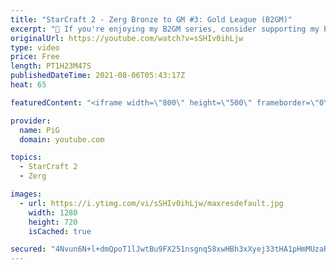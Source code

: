 ```yaml
---
title: "StarCraft 2 - Zerg Bronze to GM #3: Gold League (B2GM)"
excerpt: "🐷 If you're enjoying my B2GM series, consider supporting my Patreon: https://www.patreon.com/PiGSC2 0:00 Introducing new things in Gold League 1:36 -- GAME 1: Practice build order along with PiG 12:04 How many control groups do you need in Gold? 13:07 How to be safer in ZvZ 15:57 Having a different"
originalUrl: https://youtube.com/watch?v=sSHIv0ihLjw
type: video
price: Free
length: PT1H23M47S
publishedDateTime: 2021-08-06T05:43:17Z
heat: 65

featuredContent: "<iframe width=\"800\" height=\"500\" frameborder=\"0\" src=\"https://www.youtube.com/embed/sSHIv0ihLjw\" allow=\"accelerometer; autoplay; encrypted-media; gyroscope; picture-in-picture\" allowfullscreen></iframe>"

provider:
  name: PiG
  domain: youtube.com

topics:
  - StarCraft 2
  - Zerg

images:
  - url: https://i.ytimg.com/vi/sSHIv0ihLjw/maxresdefault.jpg
    width: 1280
    height: 720
    isCached: true

secured: "4Nvun6N+l+dmQpoT1lJwtBu9FX251nsgnq58xwHBh3xXyej33tHA1pHmMUzaR408HpRMb93XUin2JFtYsjlZsBmsrhzhkBk2BPqqHtf4kwdAWTbtPu5TZluQ5U1S3sG82V9SPcKFgkTHAPuMLZ5l5PQvjsgOC/h/v5xmbWhPIrgaqN/qCI3xmA3pdtnnEcrISUGbd5x0G++2+orGhi5Z0JxOdWMCiasxDZQ5zAlIqS1kGvRDZEbBOZMglBKFIZecUCu1y87MoFGJ5OBO/wEGHUNkqyBKWE4MuO9fSuC7DOPjxCGpMAEps3UNpTonnaVi/MVM93ftYQx+7OC4cO1kPtstdK025DCc5nHxHtDWSjXxIoJE2pSzb9r+FzgrvTzm+ek1pODY9jmStlJFTzNbIHLUxgrBBQrgZ8d+IQLFYkM=;iZgKREh0E4xEGtLYggBPqg=="
---
```


